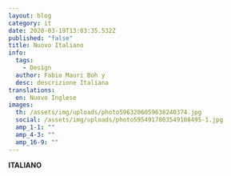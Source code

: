 ```yaml
---
layout: blog
category: it
date: 2020-03-19T13:03:35.532Z
published: "false"
title: Nuovo Italiano
info:
  tags:
    - Design
  author: Fabio Mauri Boh y
  desc: descrizione Italiana
translations:
  en: Nuovo Inglese
images:
  th: /assets/img/uploads/photo5963206059638240374.jpg
  social: /assets/img/uploads/photo5954917803549108495-1.jpg
  amp_1-1: ""
  amp_4-3: ""
  amp_16-9: ""
---
```

**ITALIANO**